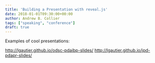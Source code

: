 ```yaml
---
title: 'Building a Presentation with reveal.js'
date: 2018-01-01T09:30:00+00:00
author: Andrew B. Collier
tags: ["speaking", "conference"]
draft: true
---
```


Examples of cool presentations:

http://lgautier.github.io/odsc-pdaibp-slides/
http://lgautier.github.io/jpd-pdapr-slides/

